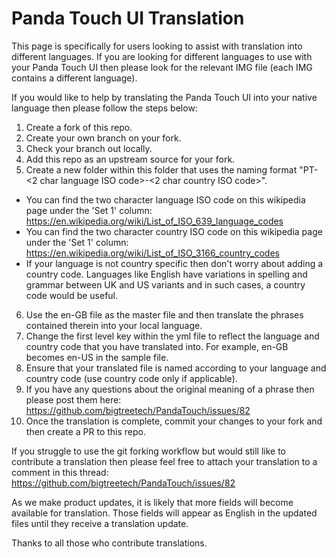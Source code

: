 # Panda Touch UI Translation

This page is specifically for users looking to assist with translation into different languages. If you are looking for different languages to use with your Panda Touch UI then please look for the relevant IMG file (each IMG contains a different language).

If you would like to help by translating the Panda Touch UI into your native language then please follow the steps below:

1. Create a fork of this repo.
2. Create your own branch on your fork.
3. Check your branch out locally.
4. Add this repo as an upstream source for your fork.
5. Create a new folder within this folder that uses the naming format "PT-<2 char language ISO code>-<2 char country ISO code>".

- You can find the two character language ISO code on this wikipedia page under the 'Set 1' column: https://en.wikipedia.org/wiki/List_of_ISO_639_language_codes
- You can find the two character country ISO code on this wikipedia page under the 'Set 1' column: https://en.wikipedia.org/wiki/List_of_ISO_3166_country_codes
- If your language is not country specific then don't worry about adding a country code. Languages like English have variations in spelling and grammar between UK and US variants and in such cases, a country code would be useful.

6. Use the en-GB file as the master file and then translate the phrases contained therein into your local language.
7. Change the first level key within the yml file to reflect the language and country code that you have translated into. For example, en-GB becomes en-US in the sample file.
8. Ensure that your translated file is named according to your language and country code (use country code only if applicable).
9. If you have any questions about the original meaning of a phrase then please post them here: https://github.com/bigtreetech/PandaTouch/issues/82
10. Once the translation is complete, commit your changes to your fork and then create a PR to this repo.

If you struggle to use the git forking workflow but would still like to contribute a translation then please feel free to attach your translation to a comment in this thread: https://github.com/bigtreetech/PandaTouch/issues/82

As we make product updates, it is likely that more fields will become available for translation. Those fields will appear as English in the updated files until they receive a translation update.

Thanks to all those who contribute translations.
